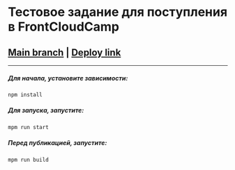 # Тестовое задание для поступления в FrontCloudCamp

## [Main branch](https://github.com/syrovezhko/test-assignment#%D1%82%D0%B5%D1%81%D1%82%D0%BE%D0%B2%D0%BE%D0%B5-%D0%B7%D0%B0%D0%B4%D0%B0%D0%BD%D0%B8%D0%B5-%D0%B4%D0%BB%D1%8F-%D0%BF%D0%BE%D1%81%D1%82%D1%83%D0%BF%D0%BB%D0%B5%D0%BD%D0%B8%D1%8F-%D0%B2-frontcloudcamp) | [Deploy link](https://syrovezhko.github.io/test-assignment/build/)

---

##### Для начала, установите зависимости:

```js
npm install
```

##### Для запуска, запустите: 

```js
mpm run start
```

##### Перед публикацией, запустите:

```js
mpm run build
```